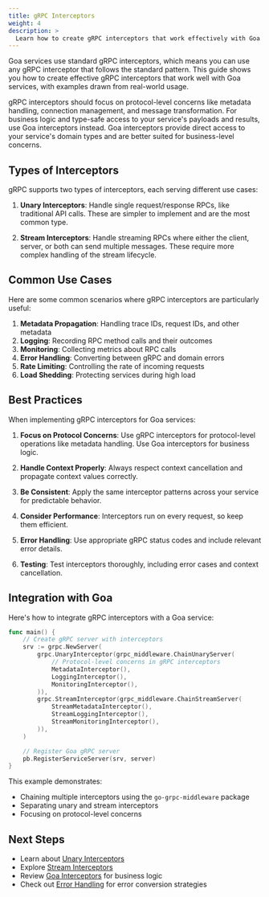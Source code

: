 ```yaml
---
title: gRPC Interceptors
weight: 4
description: >
  Learn how to create gRPC interceptors that work effectively with Goa services, with practical examples and integration patterns.
---
```


Goa services use standard gRPC interceptors, which means you can use any gRPC
interceptor that follows the standard pattern. This guide shows you how to create
effective gRPC interceptors that work well with Goa services, with examples drawn
from real-world usage.

gRPC interceptors should focus on protocol-level concerns like metadata handling,
connection management, and message transformation. For business logic and type-safe
access to your service's payloads and results, use Goa interceptors instead.
Goa interceptors provide direct access to your service's domain types and are better
suited for business-level concerns.

## Types of Interceptors

gRPC supports two types of interceptors, each serving different use cases:

1. **Unary Interceptors**: Handle single request/response RPCs, like traditional
   API calls. These are simpler to implement and are the most common type.

2. **Stream Interceptors**: Handle streaming RPCs where either the client, server,
   or both can send multiple messages. These require more complex handling of the
   stream lifecycle.

## Common Use Cases

Here are some common scenarios where gRPC interceptors are particularly useful:

1. **Metadata Propagation**: Handling trace IDs, request IDs, and other metadata
3. **Logging**: Recording RPC method calls and their outcomes
4. **Monitoring**: Collecting metrics about RPC calls
5. **Error Handling**: Converting between gRPC and domain errors
6. **Rate Limiting**: Controlling the rate of incoming requests
7. **Load Shedding**: Protecting services during high load

## Best Practices

When implementing gRPC interceptors for Goa services:

1. **Focus on Protocol Concerns**: Use gRPC interceptors for protocol-level
   operations like metadata handling. Use Goa interceptors for business logic.

2. **Handle Context Properly**: Always respect context cancellation and propagate
   context values correctly.

3. **Be Consistent**: Apply the same interceptor patterns across your service for
   predictable behavior.

4. **Consider Performance**: Interceptors run on every request, so keep them
   efficient.

5. **Error Handling**: Use appropriate gRPC status codes and include relevant
   error details.

6. **Testing**: Test interceptors thoroughly, including error cases and context
   cancellation.

## Integration with Goa

Here's how to integrate gRPC interceptors with a Goa service:

```go
func main() {
    // Create gRPC server with interceptors
    srv := grpc.NewServer(
        grpc.UnaryInterceptor(grpc_middleware.ChainUnaryServer(
            // Protocol-level concerns in gRPC interceptors
            MetadataInterceptor(),
            LoggingInterceptor(),
            MonitoringInterceptor(),
        )),
        grpc.StreamInterceptor(grpc_middleware.ChainStreamServer(
            StreamMetadataInterceptor(),
            StreamLoggingInterceptor(),
            StreamMonitoringInterceptor(),
        )),
    )

    // Register Goa gRPC server
    pb.RegisterServiceServer(srv, server)
}
```

This example demonstrates:
- Chaining multiple interceptors using the `go-grpc-middleware` package
- Separating unary and stream interceptors
- Focusing on protocol-level concerns

## Next Steps

- Learn about [Unary Interceptors](@/docs/4-concepts/5-interceptors/3-grpc-interceptors/1-unary.md)
- Explore [Stream Interceptors](@/docs/4-concepts/5-interceptors/3-grpc-interceptors/2-stream.md)
- Review [Goa Interceptors](@/docs/4-concepts/5-interceptors/1-overview.md) for business logic
- Check out [Error Handling](@/docs/4-concepts/4-error-handling.md) for error conversion strategies

